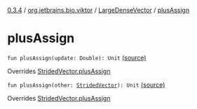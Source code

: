 [0.3.4](../../index.md) / [org.jetbrains.bio.viktor](../index.md) / [LargeDenseVector](index.md) / [plusAssign](.)

# plusAssign

`fun plusAssign(update: Double): Unit` [(source)](https://github.com/JetBrains-Research/viktor/blob/0.3.4/src/main/kotlin/org/jetbrains/bio/viktor/DenseVector.kt#L123)

Overrides [StridedVector.plusAssign](../-strided-vector/plus-assign.md)


`fun plusAssign(other: `[`StridedVector`](../-strided-vector/index.md)`): Unit` [(source)](https://github.com/JetBrains-Research/viktor/blob/0.3.4/src/main/kotlin/org/jetbrains/bio/viktor/DenseVector.kt#L127)

Overrides [StridedVector.plusAssign](../-strided-vector/plus-assign.md)

